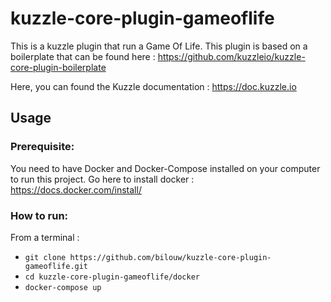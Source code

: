 # kuzzle-core-plugin-gameoflife

This is a kuzzle plugin that run a Game Of Life. This plugin is based on a boilerplate that can be found here :
https://github.com/kuzzleio/kuzzle-core-plugin-boilerplate

Here, you can found the Kuzzle documentation : 
https://doc.kuzzle.io

## Usage

### Prerequisite:

You need to have Docker and Docker-Compose installed on your computer to run this project.
Go here to install docker : https://docs.docker.com/install/

### How to run:
From a terminal :

* `git clone https://github.com/bilouw/kuzzle-core-plugin-gameoflife.git`
* `cd kuzzle-core-plugin-gameoflife/docker`
* `docker-compose up`
